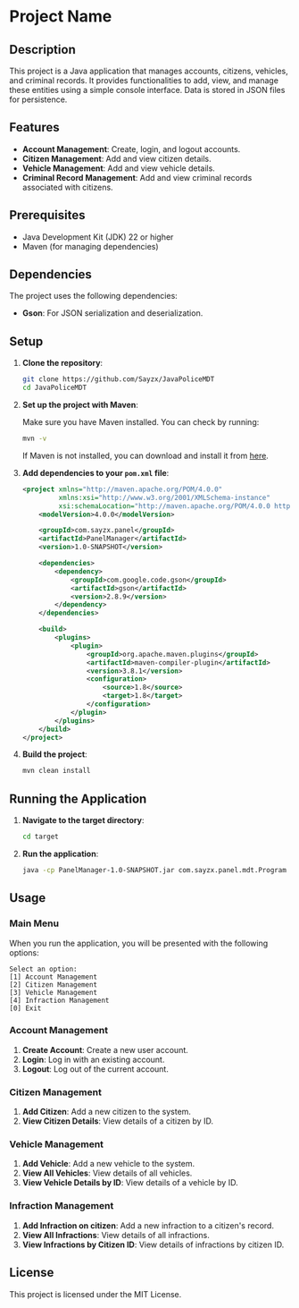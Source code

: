 
# Project Name

## Description

This project is a Java application that manages accounts, citizens, vehicles, and criminal records. It provides functionalities to add, view, and manage these entities using a simple console interface. Data is stored in JSON files for persistence.

## Features

- **Account Management**: Create, login, and logout accounts.
- **Citizen Management**: Add and view citizen details.
- **Vehicle Management**: Add and view vehicle details.
- **Criminal Record Management**: Add and view criminal records associated with citizens.

## Prerequisites

- Java Development Kit (JDK) 22 or higher
- Maven (for managing dependencies)

## Dependencies

The project uses the following dependencies:

- **Gson**: For JSON serialization and deserialization.

## Setup

1. **Clone the repository**:

   ```sh
   git clone https://github.com/Sayzx/JavaPoliceMDT
   cd JavaPoliceMDT
   ```

2. **Set up the project with Maven**:

   Make sure you have Maven installed. You can check by running:

   ```sh
   mvn -v
   ```

   If Maven is not installed, you can download and install it from [here](https://maven.apache.org/install.html).

3. **Add dependencies to your `pom.xml` file**:

   ```xml
   <project xmlns="http://maven.apache.org/POM/4.0.0"
            xmlns:xsi="http://www.w3.org/2001/XMLSchema-instance"
            xsi:schemaLocation="http://maven.apache.org/POM/4.0.0 http://maven.apache.org/xsd/maven-4.0.0.xsd">
       <modelVersion>4.0.0</modelVersion>

       <groupId>com.sayzx.panel</groupId>
       <artifactId>PanelManager</artifactId>
       <version>1.0-SNAPSHOT</version>

       <dependencies>
           <dependency>
               <groupId>com.google.code.gson</groupId>
               <artifactId>gson</artifactId>
               <version>2.8.9</version>
           </dependency>
       </dependencies>

       <build>
           <plugins>
               <plugin>
                   <groupId>org.apache.maven.plugins</groupId>
                   <artifactId>maven-compiler-plugin</artifactId>
                   <version>3.8.1</version>
                   <configuration>
                       <source>1.8</source>
                       <target>1.8</target>
                   </configuration>
               </plugin>
           </plugins>
       </build>
   </project>
   ```

4. **Build the project**:

   ```sh
   mvn clean install
   ```

## Running the Application

1. **Navigate to the target directory**:

   ```sh
   cd target
   ```

2. **Run the application**:

   ```sh
   java -cp PanelManager-1.0-SNAPSHOT.jar com.sayzx.panel.mdt.Program
   ```

## Usage

### Main Menu

When you run the application, you will be presented with the following options:

```
Select an option:
[1] Account Management
[2] Citizen Management
[3] Vehicle Management
[4] Infraction Management
[0] Exit
```

### Account Management

1. **Create Account**: Create a new user account.
2. **Login**: Log in with an existing account.
3. **Logout**: Log out of the current account.

### Citizen Management

1. **Add Citizen**: Add a new citizen to the system.
2. **View Citizen Details**: View details of a citizen by ID.

### Vehicle Management

1. **Add Vehicle**: Add a new vehicle to the system.
2. **View All Vehicles**: View details of all vehicles.
3. **View Vehicle Details by ID**: View details of a vehicle by ID.

### Infraction Management

1. **Add Infraction on citizen**: Add a new infraction to a citizen's record.
2. **View All Infractions**: View details of all infractions.
3. **View Infractions by Citizen ID**: View details of infractions by citizen ID.

## License

This project is licensed under the MIT License.
